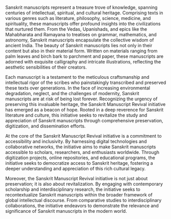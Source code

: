 Sanskrit manuscripts represent a treasure trove of knowledge, spanning centuries of intellectual, spiritual, and cultural heritage. Comprising texts in various genres such as literature, philosophy, science, medicine, and spirituality, these manuscripts offer profound insights into the civilizations that nurtured them. From the Vedas, Upanishads, and epics like the Mahabharata and Ramayana to treatises on grammar, mathematics, and astronomy, Sanskrit manuscripts encapsulate the collective wisdom of ancient India. The beauty of Sanskrit manuscripts lies not only in their content but also in their material form. Written on materials ranging from palm leaves and birch bark to parchment and paper, these manuscripts are adorned with exquisite calligraphy and intricate illustrations, reflecting the aesthetic sensibilities of their creators.

Each manuscript is a testament to the meticulous craftsmanship and intellectual rigor of the scribes who painstakingly transcribed and preserved these texts over generations. In the face of increasing environmental degradation, neglect, and the challenges of modernity, Sanskrit manuscripts are at risk of being lost forever. Recognizing the urgency of preserving this invaluable heritage, the Sanskrit Manuscript Revival initiative has emerged as a beacon of hope. Rooted in a deep reverence for Sanskrit literature and culture, this initiative seeks to revitalize the study and appreciation of Sanskrit manuscripts through comprehensive preservation, digitization, and dissemination efforts.

At the core of the Sanskrit Manuscript Revival initiative is a commitment to accessibility and inclusivity. By harnessing digital technologies and collaborative networks, the initiative aims to make Sanskrit manuscripts accessible to scholars, researchers, and enthusiasts worldwide. Through digitization projects, online repositories, and educational programs, the initiative seeks to democratize access to Sanskrit heritage, fostering a deeper understanding and appreciation of this rich cultural legacy.

Moreover, the Sanskrit Manuscript Revival initiative is not just about preservation; it is also about revitalization. By engaging with contemporary scholarship and interdisciplinary research, the initiative seeks to recontextualize Sanskrit manuscripts within the broader framework of global intellectual discourse. From comparative studies to interdisciplinary collaborations, the initiative endeavors to demonstrate the relevance and significance of Sanskrit manuscripts in the modern world.
